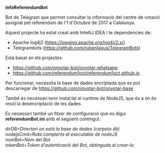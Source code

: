 **infoReferendumBot**  

Bot de Telegram que permet consultar la informació del centre de votació assignat pel referendum de l'1 d'Octubre de 2017 a Catalunya.

Aquest projecte ha estat creat amb IntelliJ IDEA i te dependencies de:  

- Apache log4j2 (https://logging.apache.org/log4j/2.x/)
- Telegrambots (https://github.com/rubenlagus/TelegramBots)

Està basat en els projectes:

- https://github.com/onvotar-bot/onvotar-whatsapp
- https://github.com/referendum1oct/referendum1oct.github.io

Per funcionar, necessita la base de dades encriptada que es pot descarregar de https://github.com/onvotar-bot/onvotar-base  

També és necessari tenir instal·lat el runtime de NodeJS, que és a on és resol la desencriptació de les dades.

Es necessari també un fitxer de configuració que es digui **referendumBot.ini** amb el següent contingut:

dirDB=_Directori on està la base de dades (carpeta db)_  
nodejsCmd=_Ruta complerta al executable de nodeJS_  
nomBot=_Nom del Bot_  
tokenBot=_Token d'autenticació del Bot, obtinguda al crear-lo_  
